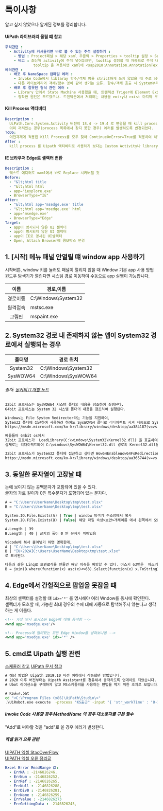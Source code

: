 # 특이사항
알고 싶지 않았으나 알게된 정보를 정리합니다.   

#### UiPath 라이브러리 올릴 떄 참고
```yaml
주석관련 : 
  - Activity에 커서올리면 바로 볼 수 있는 주석 설정하기 :
    - 방법 : Project패널 > 해당 xaml 우클릭 > Properties > tooltip 설정 > Save
    - 비고 : 최상위 activity에 주석 넣어놓으면, tooltip 설정할 때 자동으로 주석 내용을 넣어준다.
             tooltip 을 적용하면 xaml에 <sap2010:Annotation.AnnotationText> 항목이 생긴다. 
에러관련 : 
  - 배포 후 NameSpace 컴파일 에러 : 
    - Invoke Code에서 liblaray 함수/객체 명을 strict하게 쓰지 않았을 때 주로 생김 (특힉 workbook)
    - 다른 라이브러리와 객체/함수 명이 같아 생기는 오류. 함수/객체 호출 시 System부터 쭉 경로 다 써줘야 예방 가능
  - 배포 후 잘못된 형식 관련 에러 : 
    - Library 안에서 State Machine 사용했을 떄, 트랜젝션 Triger에 Element Exist 등 넣어두면 해당 오류 생김.
    - 정확한 원인은 모르겠으나. 트렌젝션에서 처리하는 내용을 entry나 exist 마지막 부분으로 이동시키면 해결 가능.
```

#### Kill Process 액티비티
```yaml
Description : 
  UiPath.Core.System.Activity 버전이 18.4 -> 19.4 로 변경될 때 kill process의 대상이
  이미 꺼져있는 경우(process 목록에서 찾지 못한 경우) 에러를 발생하도록 변경되었다.
ToDo:
  이전과제에 적용된 Kill Process를 모두 찾아 ContinueOnError=True를 적용하여 해결
After : 
  kill process 를 Uipath 액티비티로 사용하기 보다는 Custom Activity나 library를 만들어 사용하는 게 좋을 것
```

#### IE 브라우저 Edge로 셀렉터 변환 
```yaml
Description : 
  텍스트 에디터로 xaml에서 바로 Replace 시켜버릴 것
Before:
  - "&lt;html title
  - "&lt;html html
  - app='iexplore.exe'
  - BrowserType="IE"
After:
  - "&lt;html app='msedge.exe' title
  - "&lt;html app='msedge.exe' html
  - app='msedge.exe'
  - BrowserType="Edge"
Target:
  - app이 명시되지 않은 UI 셀렉터
  - app이 명시되지 않은 UI 셀렉터
  - app이 IE로 명시된 UI셀렉터
  - Open, Attach Browser에 콤보박스 변경
```


## 1. [시작] 메뉴 패널 안열릴 떄 window app 사용하기
시작버튼, window 키를 눌러도 패널이 열리지 않을 때 Window 기본 app 사용 방법  
윈도우 탐색기가 열린다면 시스템 경로 이동하여 수동으로 app 실행이 가능합니다.  

| 이름 | 경로,이름 | 
|:---:|---|
경로이동 | C:\Windows\System32
원격접속 | mstsc.exe
그림판 | mspaint.exe

## 2. System32 경로 내 존재하지 않는 앱이 System32 경로에서 실행되는 경우
| 폴더명 | 경로 위치 | 
|:---:|---|
System32 | C:\Windows\System32
SysWOW64 | C:\Windows\SysWOW64

###### 출처: [몽키의 IT개발 노트](https://pung77.tistory.com/23) 
```txt
32bit 프로세스는 SysWOW64 시스템 폴더의 내용을 참조하여 실행된다.
64bit 프로세스는 System 32 시스템 폴더의 내용을 참조하여 실행된다.

Windows는 File System Redirector라는 기능을 지원하여,   
Sytem32 폴더에 접근하여 사용하려 하여도 SysWOW64 폴더로 리다이렉트 시켜 자동으로 SysWOW64 폴더의 내용을 참조한다.   
https://msdn.microsoft.com/ko-kr/library/windows/desktop/aa384187(v=vs.85).aspx   

예를들어 64bit os에서 
32bit 프로세스가  LoadLibrary(C:\windows\System32\Kernel32.dll) 을 호출하여 Kernel32.dll을 로딩하려 하여도 
실제로는 리다이렉트되어 C:\windows\SysWOW64\Kernel32.dll 경로의 Kernel32.dll을 참조한다.

32bit 프로세스가 System32 폴더에 접근하고 싶다면 Wow64EnableWow64FsRedirection API를 사용해 리다이렉트 기능을 끄고 강제로 접근하면된다.  
https://msdn.microsoft.com/ko-kr/library/windows/desktop/aa365744(v=vs.85).aspx
```


## 3. 동일한 문자열이 고장날 떄
눈에 보이지 않는 공백문자가 포함되어 있을 수 있다.  
글자의 가로 길이가 0인 특수문자가 포함되어 있는 문자다.  

```vb
A = "C:\Users\UserName\Desktop\tmp\test.xlsx"
B = "‪C:\Users\UserName\Desktop\tmp\test.xlsx"

System.IO.File.Exists(A) | True | window 탐색기 주소창에서 복사
System.IO.File.Exists(B) | False| 해당 파일 속성>보안>개체이름 에서 왼쪽에서 오른쪽으로 드레그하여 복사

A.Length | 39
B.Length | 40 | 글자의 폭이 0 인 문자가 끼어있음

VScode에 복사 붙여넣기 하면 명확한데,
A | "C:\Users\UserName\Desktop\tmp\test.xlsx"
B | "[U+202A]C:\Users\UserName\Desktop\tmp\test.xlsx"
로 표시된다. 

다음과 같은 Linq로 보완로직을 만들면 해당 이슈를 예방할 수 있다. 아스키 63번은  아스키 코드에 등록되지 않은 ? 문자이다. 
B = join(B.where(function(x) asc(x)<>63).Select(function(x) x.ToString).ToArray,"")
```


## 4. Edge에서 간헐적으로 팝업을 못잡을 떄
최상의 셀렉터를 설정할 떄 ``` idx='*' ``` 를 명시해야 여러 Wndow를 동시에 확인한다.   
셀렉터가 모호할 때, 가능한 최대 경우의 수에 대해 자동으로 탐색해주지 않는다고 생각하는 게 이롭다.   

```xml
<!-- 가장 앞서 포커스된 Edge에 대해 동작함 -->
<wnd app='msedge.exe'/>

<!-- Process에 열려있는 모든 Edge Window를 살펴보나봄 -->
<wnd app='msedge.exe' idx='*' />
```
## 5. cmd로 Uipath 실행 관련
[스케줄러 참고](https://deje0ng.tistory.com/78)
[UiPath 문서 참고](https://docs.uipath.com/robot/docs/arguments-description)
```cmd 
# 해당 방법은 Uipath 2019.10 버전 이하에서 작동했던 방법입니다.
# 2020 이후 버전부터는 Uipath Assistant를 경유해서 동작하도록 업데이트 되었습니다.
# Ubot 라이센스를 구매하지 않고 MS스케줄러를 사용하는 편법을 막기 위한 조치로 보입니다. 

# KS출근.bat
cd "<C:\Program Files (x86)\UiPath\Studio\>"
.\UiRobot.exe execute  -process "KS출근" -input "{ 'str_workTime' : '8-17' , 'str_ID' : 'wbpark' }"
```

##### Invoke Code 사용할 경우 MethodName 의 경우 대소문자를 구분 필수
"Add"로 써야할 것을 "add"로 쓸 경우 에러가 발생한다.

##### 엑셀 읽기 오류 관련
[UIPATH 엑셀 StacOverFlow](https://stackoverflow.com/questions/2424718/how-to-know-if-a-cell-has-an-error-in-the-formula-in-c-sharp)  
[UIPATH 엑셀 오류 정리글](https://deokpals.tistory.com/12)  
```yaml
Excel Error ReadRange 값: 
  - ErrNA : -2146826246,
  - ErrNum : -2146826252,
  - ErrRef : -2146826265,
  - ErrNull : -2146826288,
  - ErrDiv0 : -2146826281,
  - ErrName : -2146826259,
  - ErrValue : -2146826273
  - ErrGettingData : -2146826245,
```
